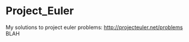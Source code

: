 Project_Euler
=============
My solutions to project euler problems: http://projecteuler.net/problems BLAH
